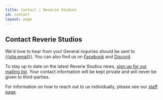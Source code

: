 ```yaml
---
title: Contact | Reverie Studios
id: contact
layout: page
---
```


## Contact Reverie Studios

We'd love to hear from you! General inquiries should be sent to [{{site.email}}][1]. You can also find us on [Facebook][2] and [Discord][discord]. 

To stay up to date on the latest Reverie Studios news, <a href = "https://stats.sender.net/forms/bmZOrr/view">sign up for our mailing list</a>. Your contact information will be kept private and will never be given to third-parties. 

For information on how to reach out to us individually, please see our [staff page][3].

[1]: mailto:{{site.email}}
[2]: https://www.facebook.com/reveriestudiosllc/
[3]: /about/studio/
[discord]: https://discord.gg/mg7Rq9fA46
